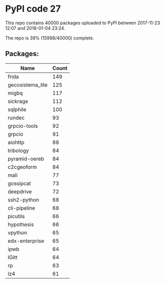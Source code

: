 # PyPI code 27

This repo contains 40000 packages uploaded to PyPI between 
2017-11-23 12:07 and 2018-01-04 23:24.

The repo is 39% (15998/40000) complete.

## Packages:

| Name  | Count |
| ----- | ----- |
| frida | 149 |
| gecosistema_lite | 125 |
| migbq | 117 |
| sickrage | 112 |
| sqlphile | 100 |
| rundec | 93 |
| grpcio-tools | 92 |
| grpcio | 91 |
| aiohttp | 88 |
| tribology | 84 |
| pyramid-oereb | 84 |
| c2cgeoform | 84 |
| mali | 77 |
| gossipcat | 73 |
| deepdrive | 72 |
| ssh2-python | 68 |
| cli-pipeline | 68 |
| picutils | 66 |
| hypothesis | 66 |
| vpython | 65 |
| edx-enterprise | 65 |
| ipwb | 64 |
| IGitt | 64 |
| rp | 63 |
| lz4 | 61 |


